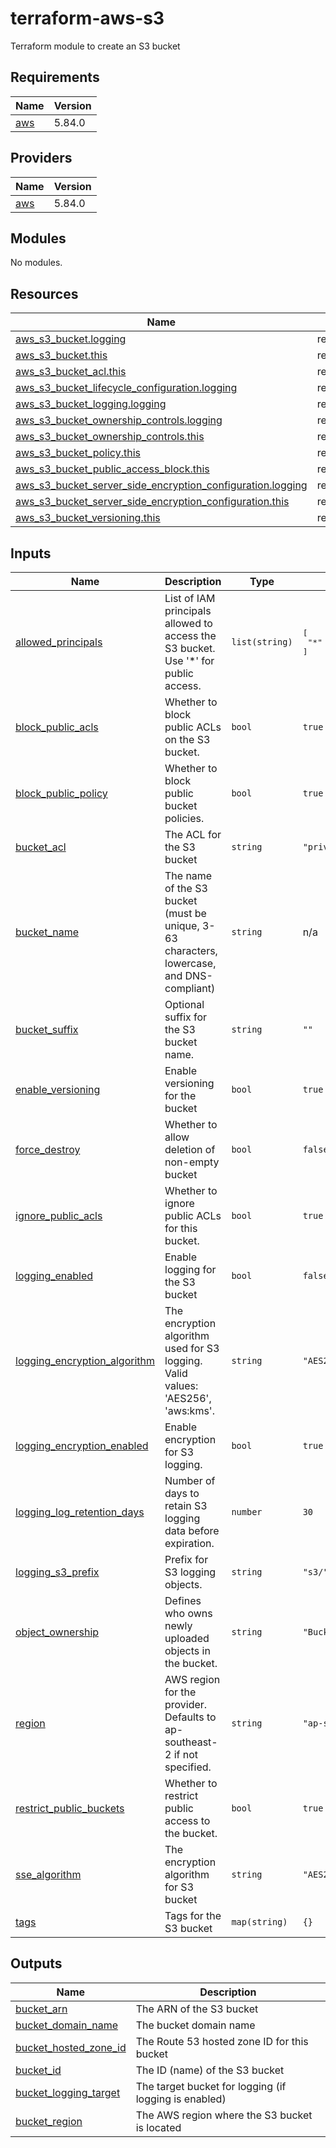 # terraform-aws-s3

Terraform module to create an S3 bucket

## Requirements

| Name | Version |
|------|---------|
| <a name="requirement_aws"></a> [aws](#requirement\_aws) | 5.84.0 |

## Providers

| Name | Version |
|------|---------|
| <a name="provider_aws"></a> [aws](#provider\_aws) | 5.84.0 |

## Modules

No modules.

## Resources

| Name | Type |
|------|------|
| [aws_s3_bucket.logging](https://registry.terraform.io/providers/hashicorp/aws/5.84.0/docs/resources/s3_bucket) | resource |
| [aws_s3_bucket.this](https://registry.terraform.io/providers/hashicorp/aws/5.84.0/docs/resources/s3_bucket) | resource |
| [aws_s3_bucket_acl.this](https://registry.terraform.io/providers/hashicorp/aws/5.84.0/docs/resources/s3_bucket_acl) | resource |
| [aws_s3_bucket_lifecycle_configuration.logging](https://registry.terraform.io/providers/hashicorp/aws/5.84.0/docs/resources/s3_bucket_lifecycle_configuration) | resource |
| [aws_s3_bucket_logging.logging](https://registry.terraform.io/providers/hashicorp/aws/5.84.0/docs/resources/s3_bucket_logging) | resource |
| [aws_s3_bucket_ownership_controls.logging](https://registry.terraform.io/providers/hashicorp/aws/5.84.0/docs/resources/s3_bucket_ownership_controls) | resource |
| [aws_s3_bucket_ownership_controls.this](https://registry.terraform.io/providers/hashicorp/aws/5.84.0/docs/resources/s3_bucket_ownership_controls) | resource |
| [aws_s3_bucket_policy.this](https://registry.terraform.io/providers/hashicorp/aws/5.84.0/docs/resources/s3_bucket_policy) | resource |
| [aws_s3_bucket_public_access_block.this](https://registry.terraform.io/providers/hashicorp/aws/5.84.0/docs/resources/s3_bucket_public_access_block) | resource |
| [aws_s3_bucket_server_side_encryption_configuration.logging](https://registry.terraform.io/providers/hashicorp/aws/5.84.0/docs/resources/s3_bucket_server_side_encryption_configuration) | resource |
| [aws_s3_bucket_server_side_encryption_configuration.this](https://registry.terraform.io/providers/hashicorp/aws/5.84.0/docs/resources/s3_bucket_server_side_encryption_configuration) | resource |
| [aws_s3_bucket_versioning.this](https://registry.terraform.io/providers/hashicorp/aws/5.84.0/docs/resources/s3_bucket_versioning) | resource |

## Inputs

| Name | Description | Type | Default | Required |
|------|-------------|------|---------|:--------:|
| <a name="input_allowed_principals"></a> [allowed\_principals](#input\_allowed\_principals) | List of IAM principals allowed to access the S3 bucket. Use '*' for public access. | `list(string)` | <pre>[<br/>  "*"<br/>]</pre> | no |
| <a name="input_block_public_acls"></a> [block\_public\_acls](#input\_block\_public\_acls) | Whether to block public ACLs on the S3 bucket. | `bool` | `true` | no |
| <a name="input_block_public_policy"></a> [block\_public\_policy](#input\_block\_public\_policy) | Whether to block public bucket policies. | `bool` | `true` | no |
| <a name="input_bucket_acl"></a> [bucket\_acl](#input\_bucket\_acl) | The ACL for the S3 bucket | `string` | `"private"` | no |
| <a name="input_bucket_name"></a> [bucket\_name](#input\_bucket\_name) | The name of the S3 bucket (must be unique, 3-63 characters, lowercase, and DNS-compliant) | `string` | n/a | yes |
| <a name="input_bucket_suffix"></a> [bucket\_suffix](#input\_bucket\_suffix) | Optional suffix for the S3 bucket name. | `string` | `""` | no |
| <a name="input_enable_versioning"></a> [enable\_versioning](#input\_enable\_versioning) | Enable versioning for the bucket | `bool` | `true` | no |
| <a name="input_force_destroy"></a> [force\_destroy](#input\_force\_destroy) | Whether to allow deletion of non-empty bucket | `bool` | `false` | no |
| <a name="input_ignore_public_acls"></a> [ignore\_public\_acls](#input\_ignore\_public\_acls) | Whether to ignore public ACLs for this bucket. | `bool` | `true` | no |
| <a name="input_logging_enabled"></a> [logging\_enabled](#input\_logging\_enabled) | Enable logging for the S3 bucket | `bool` | `false` | no |
| <a name="input_logging_encryption_algorithm"></a> [logging\_encryption\_algorithm](#input\_logging\_encryption\_algorithm) | The encryption algorithm used for S3 logging. Valid values: 'AES256', 'aws:kms'. | `string` | `"AES256"` | no |
| <a name="input_logging_encryption_enabled"></a> [logging\_encryption\_enabled](#input\_logging\_encryption\_enabled) | Enable encryption for S3 logging. | `bool` | `true` | no |
| <a name="input_logging_log_retention_days"></a> [logging\_log\_retention\_days](#input\_logging\_log\_retention\_days) | Number of days to retain S3 logging data before expiration. | `number` | `30` | no |
| <a name="input_logging_s3_prefix"></a> [logging\_s3\_prefix](#input\_logging\_s3\_prefix) | Prefix for S3 logging objects. | `string` | `"s3/"` | no |
| <a name="input_object_ownership"></a> [object\_ownership](#input\_object\_ownership) | Defines who owns newly uploaded objects in the bucket. | `string` | `"BucketOwnerPreferred"` | no |
| <a name="input_region"></a> [region](#input\_region) | AWS region for the provider. Defaults to ap-southeast-2 if not specified. | `string` | `"ap-southeast-2"` | no |
| <a name="input_restrict_public_buckets"></a> [restrict\_public\_buckets](#input\_restrict\_public\_buckets) | Whether to restrict public access to the bucket. | `bool` | `true` | no |
| <a name="input_sse_algorithm"></a> [sse\_algorithm](#input\_sse\_algorithm) | The encryption algorithm for S3 bucket | `string` | `"AES256"` | no |
| <a name="input_tags"></a> [tags](#input\_tags) | Tags for the S3 bucket | `map(string)` | `{}` | no |

## Outputs

| Name | Description |
|------|-------------|
| <a name="output_bucket_arn"></a> [bucket\_arn](#output\_bucket\_arn) | The ARN of the S3 bucket |
| <a name="output_bucket_domain_name"></a> [bucket\_domain\_name](#output\_bucket\_domain\_name) | The bucket domain name |
| <a name="output_bucket_hosted_zone_id"></a> [bucket\_hosted\_zone\_id](#output\_bucket\_hosted\_zone\_id) | The Route 53 hosted zone ID for this bucket |
| <a name="output_bucket_id"></a> [bucket\_id](#output\_bucket\_id) | The ID (name) of the S3 bucket |
| <a name="output_bucket_logging_target"></a> [bucket\_logging\_target](#output\_bucket\_logging\_target) | The target bucket for logging (if logging is enabled) |
| <a name="output_bucket_region"></a> [bucket\_region](#output\_bucket\_region) | The AWS region where the S3 bucket is located |
